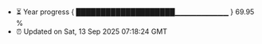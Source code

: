 - ⏳ Year progress { ████████████████████▁▁▁▁▁▁▁▁▁▁ } 69.95 %
- ⏰ Updated on Sat, 13 Sep 2025 07:18:24 GMT

